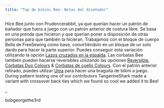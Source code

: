 ```yaml
---
title: "Top de bikini Bee: Notas del diseñador"
---
```


Hice Bee junto con Prudencerabbit, ya que querían hacer un patrón de bañador que fuera a juego con un patrón anterior de costura libre. Se basa en una prenda que hicieron y que querían poner a disposición de otras personas para que también la hicieran. Trabajamos con el bloque de cuerpo Bella de FreeSewing como base, convirtiéndolo en un bloque de un solo dardo para hacer la parte superior. Puedes conseguir esta variación utilizando la opción [Lazos cruzados en la espalda](/docs/designs/bee/options/crossbackties/). Las corbatas Bee también pueden hacerse reversibles utilizando las opciones [Reversible](/docs/designs/bee/options/reversible), [Corbatas Duo Colours](/docs/designs/bee/options/duocolorties) & [Corbatas de cuello Colours](/docs/designs/bee/options/necktiecolours). Con el patrón anterior retirado, puedes utilizar [Uma](docs/designs/uma) para hacer una braguita de bikini a juego. During pattern testing one of our contributors TangerineShark made a variant with crossover back ties which we found so cool we added it to Bee!

_

bobgeorgethe3rd
